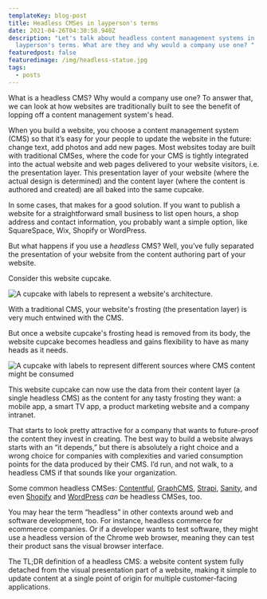 ```yaml
---
templateKey: blog-post
title: Headless CMSes in layperson's terms
date: 2021-04-26T04:30:58.940Z
description: "Let's talk about headless content management systems in
  layperson's terms. What are they and why would a company use one? "
featuredpost: false
featuredimage: /img/headless-statue.jpg
tags:
  - posts
---
```

What is a headless CMS? Why would a company use one? To answer that, we can look at how websites are traditionally built to see the benefit of lopping off a content management system's head.

When you build a website, you choose a content management system (CMS) so that it’s easy for your people to update the website in the future: change text, add photos and add new pages. Most websites today are built with traditional CMSes, where the code for your CMS is tightly integrated into the actual website and web pages delivered to your website visitors, i.e. the presentation layer. This presentation layer of your website (where the actual design is determined) and the content layer (where the content is authored and created) are all baked into the same cupcake.

In some cases, that makes for a good solution. If you want to publish a website for a straightforward small business to list open hours, a shop address and contact information, you probably want a simple option, like SquareSpace, Wix, Shopify or WordPress.

But what happens if you use a *headless* CMS? Well, you’ve fully separated the presentation of your website from the content authoring part of your website. 

Consider this website cupcake.

![A cupcake with labels to represent a website's architecture.](/img/cupcake-1.png "Cat Monster")

With a traditional CMS, your website's frosting (the presentation layer) is very much entwined with the CMS.

But once a website cupcake's frosting head is removed from its body, the website cupcake becomes headless and gains flexibility to have as many heads as it needs.

![A cupcake with labels to represent different sources where CMS content might be consumed](/img/cupcake2.png "Headless Website Cupcake")

This website cupcake can now use the data from their content layer (a single headless CMS) as the content for any tasty frosting they want: a mobile app, a smart TV app, a product marketing website and a company intranet.

That starts to look pretty attractive for a company that wants to future-proof the content they invest in creating. The best way to build a website always starts with an “it depends,” but there is absolutely a right choice and a wrong choice for companies with complexities and varied consumption points for the data produced by their CMS. I’d run, and not walk, to a headless CMS if that sounds like your organization.

Some common headless CMSes: [Contentful](https://www.contentful.com/), [GraphCMS](https://graphcms.com/), [Strapi](https://strapi.io/), [Sanity](https://www.sanity.io/), and even [Shopify](https://www.shopify.com/) and [WordPress](https://wordpress.org/) *can* be headless CMSes, too.

You may hear the term “headless” in other contexts around web and software development, too. For instance, headless commerce for ecommerce companies. Or if a developer wants to test software, they might use a headless version of the Chrome web browser, meaning they can test their product sans the visual browser interface.

The TL;DR definition of a headless CMS: a website content system fully detached from the visual presentation part of a website, making it simple to update content at a single point of origin for multiple customer-facing applications.